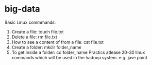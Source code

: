 # big-data
Basic Linux commmands:
1. Create a file: touch file.txt
2. Delete a file: rm file.txt
3. How to see a content of from a file: cat file.txt
4. Create a folder: mkdir folder_name
5. To get inside a folder: cd folder_name
Practics atlease 20-30 linux commands which will be used in the hadoop system. e.g. jave point 
